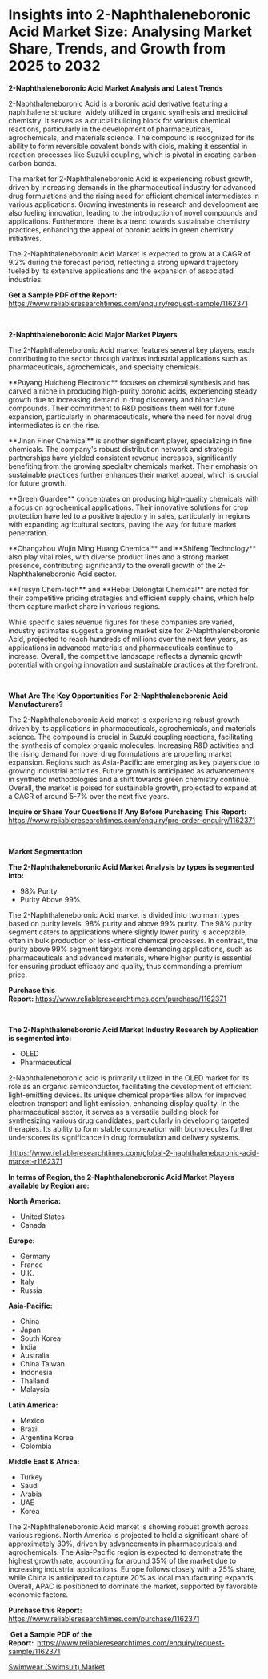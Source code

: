 <p><h1>Insights into 2-Naphthaleneboronic Acid Market Size: Analysing Market Share, Trends, and Growth from 2025 to 2032</h1></p><p><strong>2-Naphthaleneboronic Acid Market Analysis and Latest Trends</strong></p>
<p><p>2-Naphthaleneboronic Acid is a boronic acid derivative featuring a naphthalene structure, widely utilized in organic synthesis and medicinal chemistry. It serves as a crucial building block for various chemical reactions, particularly in the development of pharmaceuticals, agrochemicals, and materials science. The compound is recognized for its ability to form reversible covalent bonds with diols, making it essential in reaction processes like Suzuki coupling, which is pivotal in creating carbon-carbon bonds.</p><p>The market for 2-Naphthaleneboronic Acid is experiencing robust growth, driven by increasing demands in the pharmaceutical industry for advanced drug formulations and the rising need for efficient chemical intermediates in various applications. Growing investments in research and development are also fueling innovation, leading to the introduction of novel compounds and applications. Furthermore, there is a trend towards sustainable chemistry practices, enhancing the appeal of boronic acids in green chemistry initiatives. </p><p>The 2-Naphthaleneboronic Acid Market is expected to grow at a CAGR of 9.2% during the forecast period, reflecting a strong upward trajectory fueled by its extensive applications and the expansion of associated industries.</p></p>
<p><strong>Get a Sample PDF of the Report:&nbsp;</strong> <a href="https://www.reliableresearchtimes.com/enquiry/request-sample/1162371?utm_campaign=3290&utm_medium=2&utm_source=Github&utm_content=ia&utm_term=24032025&utm_id=2-naphthaleneboronic-acid">https://www.reliableresearchtimes.com/enquiry/request-sample/1162371</a></p>
<p>&nbsp;</p>
<p><strong>2-Naphthaleneboronic Acid Major Market Players</strong></p>
<p><p>The 2-Naphthaleneboronic Acid market features several key players, each contributing to the sector through various industrial applications such as pharmaceuticals, agrochemicals, and specialty chemicals. </p><p>**Puyang Huicheng Electronic** focuses on chemical synthesis and has carved a niche in producing high-purity boronic acids, experiencing steady growth due to increasing demand in drug discovery and bioactive compounds. Their commitment to R&D positions them well for future expansion, particularly in pharmaceuticals, where the need for novel drug intermediates is on the rise.</p><p>**Jinan Finer Chemical** is another significant player, specializing in fine chemicals. The company's robust distribution network and strategic partnerships have yielded consistent revenue increases, significantly benefiting from the growing specialty chemicals market. Their emphasis on sustainable practices further enhances their market appeal, which is crucial for future growth.</p><p>**Green Guardee** concentrates on producing high-quality chemicals with a focus on agrochemical applications. Their innovative solutions for crop protection have led to a positive trajectory in sales, particularly in regions with expanding agricultural sectors, paving the way for future market penetration.</p><p>**Changzhou Wujin Ming Huang Chemical** and **Shifeng Technology** also play vital roles, with diverse product lines and a strong market presence, contributing significantly to the overall growth of the 2-Naphthaleneboronic Acid sector.</p><p>**Trusyn Chem-tech** and **Hebei Delongtai Chemical** are noted for their competitive pricing strategies and efficient supply chains, which help them capture market share in various regions. </p><p>While specific sales revenue figures for these companies are varied, industry estimates suggest a growing market size for 2-Naphthaleneboronic Acid, projected to reach hundreds of millions over the next few years, as applications in advanced materials and pharmaceuticals continue to increase. Overall, the competitive landscape reflects a dynamic growth potential with ongoing innovation and sustainable practices at the forefront.</p></p>
<p>&nbsp;</p>
<p><strong>What Are The Key Opportunities For 2-Naphthaleneboronic Acid Manufacturers?</strong></p>
<p><p>The 2-Naphthaleneboronic Acid market is experiencing robust growth driven by its applications in pharmaceuticals, agrochemicals, and materials science. The compound is crucial in Suzuki coupling reactions, facilitating the synthesis of complex organic molecules. Increasing R&D activities and the rising demand for novel drug formulations are propelling market expansion. Regions such as Asia-Pacific are emerging as key players due to growing industrial activities. Future growth is anticipated as advancements in synthetic methodologies and a shift towards green chemistry continue. Overall, the market is poised for sustainable growth, projected to expand at a CAGR of around 5-7% over the next five years.</p></p>
<p><strong>Inquire or Share Your Questions If Any Before Purchasing This Report:</strong> <a href="https://www.reliableresearchtimes.com/enquiry/pre-order-enquiry/1162371?utm_campaign=3290&utm_medium=2&utm_source=Github&utm_content=ia&utm_term=24032025&utm_id=2-naphthaleneboronic-acid">https://www.reliableresearchtimes.com/enquiry/pre-order-enquiry/1162371</a></p>
<p>&nbsp;</p>
<p><strong>Market Segmentation</strong></p>
<p><strong>The 2-Naphthaleneboronic Acid Market Analysis by types is segmented into:</strong></p>
<p><ul><li>98% Purity</li><li>Purity Above 99%</li></ul></p>
<p><p>The 2-Naphthaleneboronic Acid market is divided into two main types based on purity levels: 98% purity and above 99% purity. The 98% purity segment caters to applications where slightly lower purity is acceptable, often in bulk production or less-critical chemical processes. In contrast, the purity above 99% segment targets more demanding applications, such as pharmaceuticals and advanced materials, where higher purity is essential for ensuring product efficacy and quality, thus commanding a premium price.</p></p>
<p><strong>Purchase this Report:&nbsp;</strong><a href="https://www.reliableresearchtimes.com/purchase/1162371?utm_campaign=3290&utm_medium=2&utm_source=Github&utm_content=ia&utm_term=24032025&utm_id=2-naphthaleneboronic-acid">https://www.reliableresearchtimes.com/purchase/1162371</a></p>
<p>&nbsp;</p>
<p><strong>The 2-Naphthaleneboronic Acid Market Industry Research by Application is segmented into:</strong></p>
<p><ul><li>OLED</li><li>Pharmaceutical</li></ul></p>
<p><p>2-Naphthaleneboronic acid is primarily utilized in the OLED market for its role as an organic semiconductor, facilitating the development of efficient light-emitting devices. Its unique chemical properties allow for improved electron transport and light emission, enhancing display quality. In the pharmaceutical sector, it serves as a versatile building block for synthesizing various drug candidates, particularly in developing targeted therapies. Its ability to form stable complexation with biomolecules further underscores its significance in drug formulation and delivery systems.</p></p>
<p><a href="https://www.reliableresearchtimes.com/global-2-naphthaleneboronic-acid-market-r1162371?utm_campaign=3290&utm_medium=2&utm_source=Github&utm_content=ia&utm_term=24032025&utm_id=2-naphthaleneboronic-acid">&nbsp;https://www.reliableresearchtimes.com/global-2-naphthaleneboronic-acid-market-r1162371</a></p>
<p><strong>In terms of Region, the 2-Naphthaleneboronic Acid Market Players available by Region are:</strong></p>
<p>
    <p> <strong> North America: </strong>
        <ul>
            <li>United States</li>
            <li>Canada</li>
        </ul>
        </p> 
    <p> <strong> Europe: </strong>
        <ul>
            <li>Germany</li>
            <li>France</li>
            <li>U.K.</li>
            <li>Italy</li>
            <li>Russia</li>
        </ul>
        </p> 
    <p> <strong> Asia-Pacific: </strong>
        <ul>
            <li>China</li>
            <li>Japan</li>
            <li>South Korea</li>
            <li>India</li>
            <li>Australia</li>
            <li>China Taiwan</li>
            <li>Indonesia</li>
            <li>Thailand</li>
            <li>Malaysia</li>
        </ul>
        </p> 
    <p> <strong> Latin America: </strong>
        <ul>
            <li>Mexico</li>
            <li>Brazil</li>
            <li>Argentina Korea</li>
            <li>Colombia</li>
        </ul>
        </p> 
    <p> <strong> Middle East & Africa: </strong>
        <ul>
            <li>Turkey</li>
            <li>Saudi</li>
            <li>Arabia</li>
            <li>UAE</li>
            <li>Korea</li>
        </ul>
    </p>
    </p>
<p><p>The 2-Naphthaleneboronic Acid market is showing robust growth across various regions. North America is projected to hold a significant share of approximately 30%, driven by advancements in pharmaceuticals and agrochemicals. The Asia-Pacific region is expected to demonstrate the highest growth rate, accounting for around 35% of the market due to increasing industrial applications. Europe follows closely with a 25% share, while China is anticipated to capture 20% as local manufacturing expands. Overall, APAC is positioned to dominate the market, supported by favorable economic factors.</p></p>
<p><strong>Purchase this Report: </strong><a href="https://www.reliableresearchtimes.com/purchase/1162371?utm_campaign=3290&utm_medium=2&utm_source=Github&utm_content=ia&utm_term=24032025&utm_id=2-naphthaleneboronic-acid">https://www.reliableresearchtimes.com/purchase/1162371</a></p>
<p>&nbsp;<strong>Get a Sample PDF of the Report:&nbsp;&nbsp;</strong><a href="https://www.reliableresearchtimes.com/enquiry/request-sample/1162371?utm_campaign=3290&utm_medium=2&utm_source=Github&utm_content=ia&utm_term=24032025&utm_id=2-naphthaleneboronic-acid">https://www.reliableresearchtimes.com/enquiry/request-sample/1162371</a></p>
<p><strong></strong></p>
<p><p><a href="https://github.com/duscarajlha/Market-Research-Report-List-1/blob/main/swimwear-swimsuit-market.md?utm_campaign=3290&utm_medium=2&utm_source=Github&utm_content=ia&utm_term=24032025&utm_id=2-naphthaleneboronic-acid">Swimwear (Swimsuit) Market</a></p></p>
